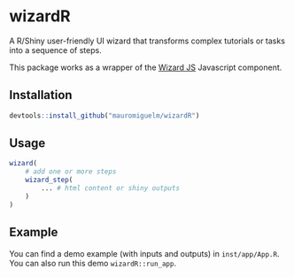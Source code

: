 
# wizardR

A R/Shiny user-friendly UI wizard that transforms complex tutorials or tasks into a sequence of steps. 

This package works as a wrapper of the <a href="https://github.com/AdrianVillamayor/Wizard-JS" target="_blank">Wizard JS</a> Javascript component.

## Installation

``` r
devtools::install_github("mauromiguelm/wizardR")
```
## Usage

``` r
wizard(  
    # add one or more steps
    wizard_step(
        ... # html content or shiny outputs
    )
)
```
## Example

You can find a demo example (with inputs and outputs) in `inst/app/App.R`. You can also run this demo `wizardR::run_app`.

